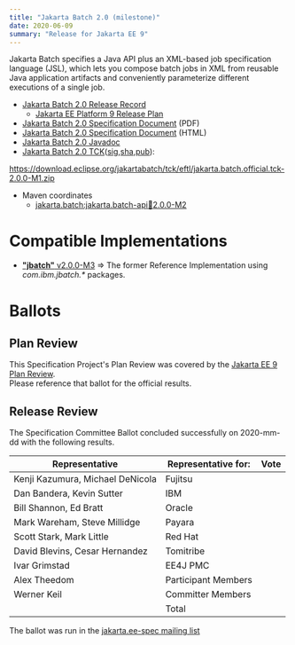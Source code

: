 ```yaml
---
title: "Jakarta Batch 2.0 (milestone)"
date: 2020-06-09
summary: "Release for Jakarta EE 9"
---
```

Jakarta Batch specifies a Java API plus an XML-based job specification language (JSL), which lets you compose batch jobs in XML from reusable Java application artifacts and conveniently parameterize different executions of a single job.

* [Jakarta Batch 2.0 Release Record](https://projects.eclipse.org/projects/ee4j.batch/releases/2.0)
  * [Jakarta EE Platform 9 Release Plan](https://eclipse-ee4j.github.io/jakartaee-platform/jakartaee9/JakartaEE9ReleasePlan)
* [Jakarta Batch 2.0 Specification Document](./batch-spec-2.0-draft.pdf) (PDF)
* [Jakarta Batch 2.0 Specification Document](./batch-spec-2.0-draft.html) (HTML)
* [Jakarta Batch 2.0 Javadoc](./apidocs)
* [Jakarta Batch 2.0 TCK]()([sig](),[sha](),[pub]()):

https://download.eclipse.org/jakartabatch/tck/eftl/jakarta.batch.official.tck-2.0.0-M1.zip
* Maven coordinates
  * [jakarta.batch:jakarta.batch-api:jar:2.0.0-M2](https://search.maven.org/artifact/jakarta.batch/jakarta.batch-api/2.0.0-M2/jar)


# Compatible Implementations

* [**"jbatch"** v2.0.0-M3](https://github.com/WASdev/standards.jsr352.jbatch/releases/tag/2.0.0-M3) =>  The former Reference Implementation using _com.ibm.jbatch.*_ packages.

# Ballots

## Plan Review

[//]: # (For Jakarta EE 9, the Platform Plan Review covered 95% of the Specification Projects.  For those Projects, just use the following statement in this Plan Review section:)

This Specification Project's Plan Review was covered by the [Jakarta EE 9 Plan Review](https://jakarta.ee/specifications/platform/9/).  
Please reference that ballot for the official results.

[//]: # (If your Project was required to do a standalone Plan Review...  You'll need to perform an official Plan Review ballot and record the results here.)

## Release Review

The Specification Committee Ballot concluded successfully on 2020-mm-dd with the following results.

| Representative                                 | Representative for: | Vote |
|------------------------------------------------|---------------------|------|
| Kenji Kazumura, Michael DeNicola               | Fujitsu             |      |
| Dan Bandera, Kevin Sutter                      | IBM                 |      |
| Bill Shannon, Ed Bratt                         | Oracle              |      |
| Mark Wareham, Steve Millidge                   | Payara              |      |
| Scott Stark, Mark Little                       | Red Hat             |      |
| David Blevins, Cesar Hernandez                 | Tomitribe           |      |
| Ivar Grimstad                                  | EE4J PMC            |      |
| Alex Theedom                                   | Participant Members |      |
| Werner Keil                                    | Committer Members   |      |
|                                                | Total               |      |

The ballot was run in the [jakarta.ee-spec mailing list]()

